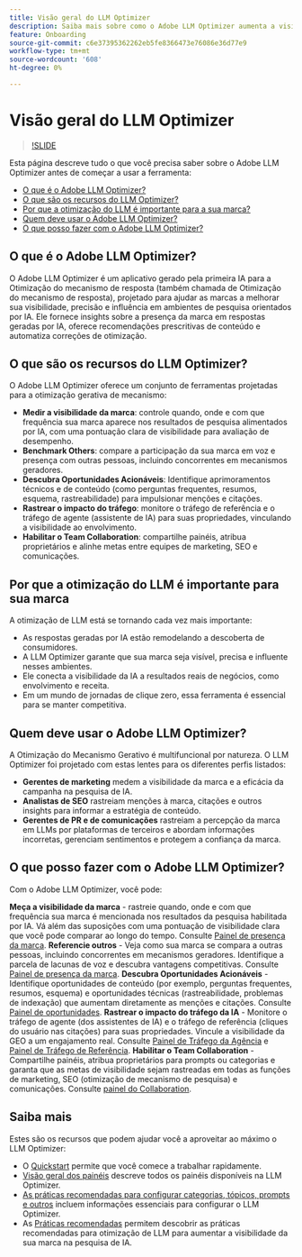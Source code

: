 ```yaml
---
title: Visão geral do LLM Optimizer
description: Saiba mais sobre como o Adobe LLM Optimizer aumenta a visibilidade da marca na pesquisa orientada por IA. Rastreie menções, citações e insights. Comece a otimizar hoje para obter melhor envolvimento e influência.
feature: Onboarding
source-git-commit: c6e37395362262eb5fe8366473e76086e36d77e9
workflow-type: tm+mt
source-wordcount: '608'
ht-degree: 0%

---
```



# Visão geral do LLM Optimizer

>[!SLIDE](llm-optimizer-overview)

Esta página descreve tudo o que você precisa saber sobre o Adobe LLM Optimizer antes de começar a usar a ferramenta:

* [O que é o Adobe LLM Optimizer?](#what-is-adobe-llm-optimizer)
* [O que são os recursos do LLM Optimizer?](#what-are-llm-optimizer-capabilities)
* [Por que a otimização do LLM é importante para a sua marca?](#why-llm-optimization-matters-for-your-brand)
* [Quem deve usar o Adobe LLM Optimizer?](#who-should-use-adobe-llm-optimizer)
* [O que posso fazer com o Adobe LLM Optimizer?](#what-can-i-do-with-adobe-llm-optimizer)

## O que é o Adobe LLM Optimizer?

O Adobe LLM Optimizer é um aplicativo gerado pela primeira IA para a Otimização do mecanismo de resposta (também chamada de Otimização do mecanismo de resposta), projetado para ajudar as marcas a melhorar sua visibilidade, precisão e influência em ambientes de pesquisa orientados por IA. Ele fornece insights sobre a presença da marca em respostas geradas por IA, oferece recomendações prescritivas de conteúdo e automatiza correções de otimização.

## O que são os recursos do LLM Optimizer?

O Adobe LLM Optimizer oferece um conjunto de ferramentas projetadas para a otimização gerativa de mecanismo:

* **Medir a visibilidade da marca**: controle quando, onde e com que frequência sua marca aparece nos resultados de pesquisa alimentados por IA, com uma pontuação clara de visibilidade para avaliação de desempenho.
* **Benchmark Others**: compare a participação da sua marca em voz e presença com outras pessoas, incluindo concorrentes em mecanismos geradores.
* **Descubra Oportunidades Acionáveis**: Identifique aprimoramentos técnicos e de conteúdo (como perguntas frequentes, resumos, esquema, rastreabilidade) para impulsionar menções e citações.
* **Rastrear o impacto do tráfego**: monitore o tráfego de referência e o tráfego de agente (assistente de IA) para suas propriedades, vinculando a visibilidade ao envolvimento.
* **Habilitar o Team Collaboration**: compartilhe painéis, atribua proprietários e alinhe metas entre equipes de marketing, SEO e comunicações.

## Por que a otimização do LLM é importante para sua marca

A otimização de LLM está se tornando cada vez mais importante:

* As respostas geradas por IA estão remodelando a descoberta de consumidores.
* A LLM Optimizer garante que sua marca seja visível, precisa e influente nesses ambientes.
* Ele conecta a visibilidade da IA a resultados reais de negócios, como envolvimento e receita.
* Em um mundo de jornadas de clique zero, essa ferramenta é essencial para se manter competitiva.

## Quem deve usar o Adobe LLM Optimizer?

A Otimização do Mecanismo Gerativo é multifuncional por natureza. O LLM Optimizer foi projetado com estas lentes para os diferentes perfis listados:

* **Gerentes de marketing** medem a visibilidade da marca e a eficácia da campanha na pesquisa de IA.
* **Analistas de SEO** rastreiam menções à marca, citações e outros insights para informar a estratégia de conteúdo.
* **Gerentes de PR e de comunicações** rastreiam a percepção da marca em LLMs por plataformas de terceiros e abordam informações incorretas, gerenciam sentimentos e protegem a confiança da marca.

## O que posso fazer com o Adobe LLM Optimizer?

Com o Adobe LLM Optimizer, você pode:

**Meça a visibilidade da marca** - rastreie quando, onde e com que frequência sua marca é mencionada nos resultados da pesquisa habilitada por IA. Vá além das suposições com uma pontuação de visibilidade clara que você pode comparar ao longo do tempo. Consulte [Painel de presença da marca](/help/dashboards/brand-presence.md).
**Referencie outros** - Veja como sua marca se compara a outras pessoas, incluindo concorrentes em mecanismos geradores. Identifique a parcela de lacunas de voz e descubra vantagens competitivas. Consulte [Painel de presença da marca](/help/dashboards/brand-presence.md).
**Descubra Oportunidades Acionáveis** - Identifique oportunidades de conteúdo (por exemplo, perguntas frequentes, resumos, esquema) e oportunidades técnicas (rastreabilidade, problemas de indexação) que aumentam diretamente as menções e citações. Consulte [Painel de oportunidades](/help/dashboards/opportunities.md).
**Rastrear o impacto do tráfego da IA** - Monitore o tráfego de agente (dos assistentes de IA) e o tráfego de referência (cliques do usuário nas citações) para suas propriedades. Vincule a visibilidade da GEO a um engajamento real. Consulte [Painel de Tráfego da Agência](/help/dashboards/agentic-traffic.md) e [Painel de Tráfego de Referência](/help/dashboards/referral-traffic.md).
**Habilitar o Team Collaboration** - Compartilhe painéis, atribua proprietários para prompts ou categorias e garanta que as metas de visibilidade sejam rastreadas em todas as funções de marketing, SEO (otimização de mecanismo de pesquisa) e comunicações. Consulte [painel do Collaboration](/help/dashboards/collaboration.md).

## Saiba mais

Estes são os recursos que podem ajudar você a aproveitar ao máximo o LLM Optimizer:

* O [Quickstart](/help/overview/quick-start.md) permite que você comece a trabalhar rapidamente.
* [Visão geral dos painéis](/help/dashboards/dashboards-overview.md) descreve todos os painéis disponíveis na LLM Optimizer.
* [As práticas recomendadas para configurar categorias, tópicos, prompts e outros](/help/overview/best-practices-topics-prompts.md) incluem informações essenciais para configurar o LLM Optimizer.
* As [Práticas recomendadas](/help/tutorials/best-practices.md) permitem descobrir as práticas recomendadas para otimização de LLM para aumentar a visibilidade da sua marca na pesquisa de IA.






